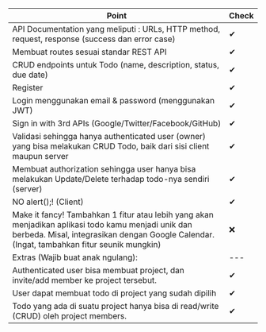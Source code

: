 | Point | Check |
| --- | --- |
| API Documentation yang meliputi : URLs, HTTP method, request, response (success dan error case) | ✔ |
| Membuat routes sesuai standar REST API | ✔ |
| CRUD endpoints untuk Todo (name, description, status, due date) | ✔ |
| Register | ✔ |
| Login menggunakan email & password (menggunakan JWT) | ✔ |
| Sign in with 3rd APIs (Google/Twitter/Facebook/GitHub) | ✔ |
| Validasi sehingga hanya authenticated user (owner) yang bisa melakukan CRUD Todo, baik dari sisi client maupun server | ✔ |
| Membuat authorization sehingga user hanya bisa melakukan Update/Delete terhadap todo-nya sendiri (server) | ✔ |
| NO alert();! (Client) | ✔ |
| Make it fancy! Tambahkan 1 fitur atau lebih yang akan menjadikan aplikasi todo kamu menjadi unik dan berbeda. Misal, integrasikan dengan Google Calendar. (Ingat, tambahkan fitur seunik mungkin) | ❌ |
| Extras (Wajib buat anak ngulang): | --- |
| Authenticated user bisa membuat project, dan invite/add member ke project tersebut. | ✔ |
| User dapat membuat todo di project yang sudah dipilih | ✔ |
| Todo yang ada di suatu project hanya bisa di read/write (CRUD) oleh project members. | ✔ |